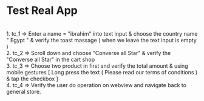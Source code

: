 # Test Real App <br/>

<br/> 1. tc_1 => Enter a name = "ibrahim" into text input & choose the country name " Egypt " & verify the toast massage ( when we leave the text input is empty ) 
<br/> 2. tc_2 => Scroll down and choose "Converse all Star" & verify the "Converse all Star" in the cart shop 
<br/> 3. tc_3 => Choose two product in first and verify the total amount & using mobile gestures [ Long press the text ( Please read our terms of conditions ) & tap the checkbox  ] 
<br/>4. tc_4 => Verify the user do operation on webview and navigate back to general store.
